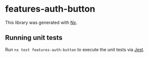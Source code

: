 # features-auth-button

This library was generated with [Nx](https://nx.dev).

## Running unit tests

Run `nx test features-auth-button` to execute the unit tests via [Jest](https://jestjs.io).
